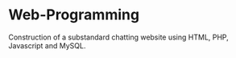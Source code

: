 # Web-Programming
Construction of a substandard chatting website using HTML, PHP, Javascript and MySQL. 

